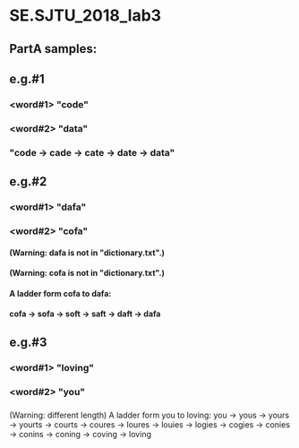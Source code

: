 # SE.SJTU_2018_lab3
## PartA samples: 
## e.g.#1
### <word#1> "code"
### <word#2> "data"
### <result> "code -> cade -> cate -> date -> data"

## e.g.#2
### <word#1> "dafa"
### <word#2> "cofa"
#### (Warning: dafa is not in "dictionary.txt".)
#### (Warning: cofa is not in "dictionary.txt".)
#### A ladder form cofa to dafa: 
#### cofa -> sofa -> soft -> saft -> daft -> dafa

## e.g.#3
### <word#1> "loving"
### <word#2> "you"
### <result> 
(Warning: different length)
A ladder form you to loving: 
you -> yous -> yours -> yourts -> courts ->
coures -> loures -> louies -> logies -> cogies ->
conies -> conins -> coning -> coving -> loving
